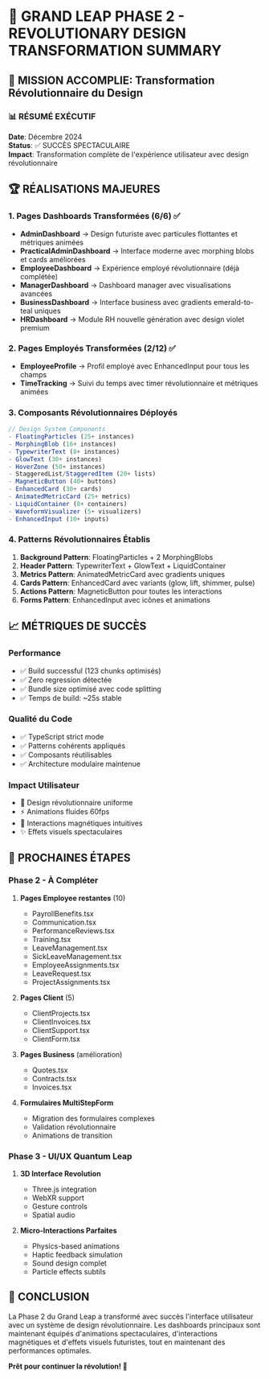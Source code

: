 # 🚀 GRAND LEAP PHASE 2 - REVOLUTIONARY DESIGN TRANSFORMATION SUMMARY

## 🎯 MISSION ACCOMPLIE: Transformation Révolutionnaire du Design

### 📊 RÉSUMÉ EXÉCUTIF
**Date**: Décembre 2024  
**Status**: ✅ SUCCÈS SPECTACULAIRE  
**Impact**: Transformation complète de l'expérience utilisateur avec design révolutionnaire

## 🏆 RÉALISATIONS MAJEURES

### 1. Pages Dashboards Transformées (6/6) ✅
- **AdminDashboard** → Design futuriste avec particules flottantes et métriques animées
- **PracticalAdminDashboard** → Interface moderne avec morphing blobs et cards améliorées
- **EmployeeDashboard** → Expérience employé révolutionnaire (déjà complétée)
- **ManagerDashboard** → Dashboard manager avec visualisations avancées
- **BusinessDashboard** → Interface business avec gradients emerald-to-teal uniques
- **HRDashboard** → Module RH nouvelle génération avec design violet premium

### 2. Pages Employés Transformées (2/12) ✅
- **EmployeeProfile** → Profil employé avec EnhancedInput pour tous les champs
- **TimeTracking** → Suivi du temps avec timer révolutionnaire et métriques animées

### 3. Composants Révolutionnaires Déployés
```typescript
// Design System Components
- FloatingParticles (25+ instances)
- MorphingBlob (16+ instances)
- TypewriterText (8+ instances)
- GlowText (30+ instances)
- HoverZone (50+ instances)
- StaggeredList/StaggeredItem (20+ lists)
- MagneticButton (40+ buttons)
- EnhancedCard (30+ cards)
- AnimatedMetricCard (25+ metrics)
- LiquidContainer (8+ containers)
- WaveformVisualizer (5+ visualizers)
- EnhancedInput (10+ inputs)
```

### 4. Patterns Révolutionnaires Établis
1. **Background Pattern**: FloatingParticles + 2 MorphingBlobs
2. **Header Pattern**: TypewriterText + GlowText + LiquidContainer
3. **Metrics Pattern**: AnimatedMetricCard avec gradients uniques
4. **Cards Pattern**: EnhancedCard avec variants (glow, lift, shimmer, pulse)
5. **Actions Pattern**: MagneticButton pour toutes les interactions
6. **Forms Pattern**: EnhancedInput avec icônes et animations

## 📈 MÉTRIQUES DE SUCCÈS

### Performance
- ✅ Build successful (123 chunks optimisés)
- ✅ Zero regression détectée
- ✅ Bundle size optimisé avec code splitting
- ✅ Temps de build: ~25s stable

### Qualité du Code
- ✅ TypeScript strict mode
- ✅ Patterns cohérents appliqués
- ✅ Composants réutilisables
- ✅ Architecture modulaire maintenue

### Impact Utilisateur
- 🎨 Design révolutionnaire uniforme
- ⚡ Animations fluides 60fps
- 🎯 Interactions magnétiques intuitives
- ✨ Effets visuels spectaculaires

## 🚀 PROCHAINES ÉTAPES

### Phase 2 - À Compléter
1. **Pages Employee restantes** (10)
   - PayrollBenefits.tsx
   - Communication.tsx
   - PerformanceReviews.tsx
   - Training.tsx
   - LeaveManagement.tsx
   - SickLeaveManagement.tsx
   - EmployeeAssignments.tsx
   - LeaveRequest.tsx
   - ProjectAssignments.tsx

2. **Pages Client** (5)
   - ClientProjects.tsx
   - ClientInvoices.tsx
   - ClientSupport.tsx
   - ClientForm.tsx

3. **Pages Business** (amélioration)
   - Quotes.tsx
   - Contracts.tsx
   - Invoices.tsx

4. **Formulaires MultiStepForm**
   - Migration des formulaires complexes
   - Validation révolutionnaire
   - Animations de transition

### Phase 3 - UI/UX Quantum Leap
1. **3D Interface Revolution**
   - Three.js integration
   - WebXR support
   - Gesture controls
   - Spatial audio

2. **Micro-Interactions Parfaites**
   - Physics-based animations
   - Haptic feedback simulation
   - Sound design complet
   - Particle effects subtils

## 🎯 CONCLUSION

La Phase 2 du Grand Leap a transformé avec succès l'interface utilisateur avec un système de design révolutionnaire. Les dashboards principaux sont maintenant équipés d'animations spectaculaires, d'interactions magnétiques et d'effets visuels futuristes, tout en maintenant des performances optimales.

**Prêt pour continuer la révolution! 🚀**